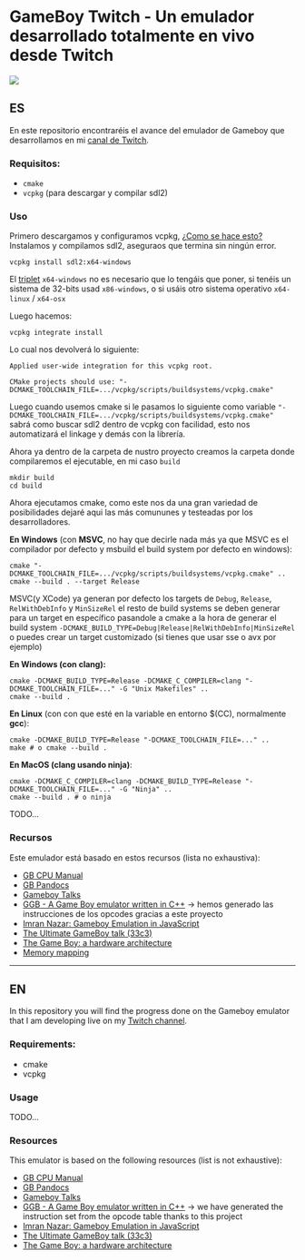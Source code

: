 # GameBoy Twitch - Un emulador desarrollado totalmente en vivo desde Twitch

![](https://pbs.twimg.com/media/EwjBnsWWYAYIw0o?format=jpg&name=medium)

## ES
En este repositorio encontraréis el avance del emulador de Gameboy que desarrollamos en mi [canal de Twitch](https://twitch.tv/AbdeCreativeDev).

### Requisitos:

- `cmake`
- `vcpkg` (para descargar y compilar sdl2)

### Uso

Primero descargamos y configuramos vcpkg, [¿Como se hace esto?](https://github.com/microsoft/vcpkg/blob/master/README_es.md#inicio-r%C3%A1pido-windows)
Instalamos y compilamos sdl2, aseguraos que termina sin ningún error.
```shell
vcpkg install sdl2:x64-windows
```
El [triplet](https://wiki.osdev.org/Target_Triplet) `x64-windows` no es necesario que lo tengáis que poner, si tenéis un sistema de 32-bits usad `x86-windows`, o si usáis otro sistema operativo `x64-linux` / `x64-osx`


Luego hacemos:
```shell
vcpkg integrate install
```
Lo cual nos devolverá lo siguiente:
```shell
Applied user-wide integration for this vcpkg root.

CMake projects should use: "-DCMAKE_TOOLCHAIN_FILE=.../vcpkg/scripts/buildsystems/vcpkg.cmake"
```
Luego cuando usemos cmake si le pasamos lo siguiente como variable `"-DCMAKE_TOOLCHAIN_FILE=.../vcpkg/scripts/buildsystems/vcpkg.cmake"` sabrá como buscar sdl2 dentro de vcpkg con facilidad, esto nos automatizará el linkage y demás con la librería.

Ahora ya dentro de la carpeta de nustro proyecto creamos la carpeta donde compilaremos el ejecutable,
en mi caso `build`
```shell
mkdir build
cd build
```

Ahora ejecutamos cmake, como este nos da una gran variedad de posibilidades dejaré aqui las más comununes y testeadas por los desarrolladores.

**En Windows** (con **MSVC**, no hay que decirle nada más ya que MSVC es el compilador por defecto y msbuild el
build system por defecto en windows):
```shell
cmake "-DCMAKE_TOOLCHAIN_FILE=.../vcpkg/scripts/buildsystems/vcpkg.cmake" ..
cmake --build . --target Release
```
MSVC(y XCode) ya generan por defecto los targets de `Debug`, `Release`, `RelWithDebInfo` y `MinSizeRel` 
el resto de build systems se deben generar para un target en específico pasandole a cmake a la hora
de generar el build system `-DCMAKE_BUILD_TYPE=Debug|Release|RelWithDebInfo|MinSizeRel` o puedes crear
un target customizado (si tienes que usar sse o avx por ejemplo)

**En Windows (con clang):**
```shell
cmake -DCMAKE_BUILD_TYPE=Release -DCMAKE_C_COMPILER=clang "-DCMAKE_TOOLCHAIN_FILE=..." -G "Unix Makefiles" ..
cmake --build .
```

**En Linux** (con con que esté en la variable en entorno $(CC), normalmente **gcc**):
```shell
cmake -DCMAKE_BUILD_TYPE=Release "-DCMAKE_TOOLCHAIN_FILE=..." ..
make # o cmake --build .
```

**En MacOS (clang usando ninja)**:
```shell
cmake -DCMAKE_C_COMPILER=clang -DCMAKE_BUILD_TYPE=Release "-DCMAKE_TOOLCHAIN_FILE=..." -G "Ninja" ..
cmake --build . # o ninja
```
TODO...
### Recursos

Este emulador está basado en estos recursos (lista no exhaustiva): 

- [GB CPU Manual](http://marc.rawer.de/Gameboy/Docs/GBCPUman.pdf)
- [GB Pandocs](https://gbdev.io/pandocs/)
- [Gameboy Talks](https://www.retroreversing.com/gameboy/hardware)
- [GGB - A Game Boy emulator written in C++](https://github.com/geaz/emu-gameboy) -> hemos generado las instrucciones de los opcodes gracias a este proyecto
- [Imran Nazar: Gameboy Emulation in JavaScript](http://imrannazar.com/GameBoy-Emulation-in-JavaScript)
- [The Ultimate GameBoy talk (33c3)](https://www.youtube.com/watch?v=HyzD8pNlpwI)
- [The Game Boy: a hardware architecture](https://www.youtube.com/watch?v=RZUDEaLa5Nw)
- [Memory mapping](http://gameboy.mongenel.com/dmg/asmmemmap.html)

******

## EN
In this repository you will find the progress done on the Gameboy emulator that I am developing live on my [Twitch channel](https://twitch.tv/AbdeCreativeDev).

### Requirements:

- cmake 
- vcpkg

### Usage
TODO...
### Resources 

This emulator is based on the following resources (list is not exhaustive): 

- [GB CPU Manual](http://marc.rawer.de/Gameboy/Docs/GBCPUman.pdf)
- [GB Pandocs](https://gbdev.io/pandocs/)
- [Gameboy Talks](https://www.retroreversing.com/gameboy/hardware)
- [GGB - A Game Boy emulator written in C++](https://github.com/geaz/emu-gameboy) -> we have generated the instruction set from the opcode table thanks to this project
- [Imran Nazar: Gameboy Emulation in JavaScript](http://imrannazar.com/GameBoy-Emulation-in-JavaScript)
- [The Ultimate GameBoy talk (33c3)](https://www.youtube.com/watch?v=HyzD8pNlpwI)
- [The Game Boy: a hardware architecture](https://www.youtube.com/watch?v=RZUDEaLa5Nw)
